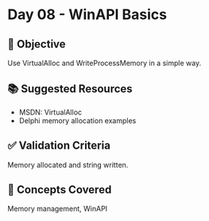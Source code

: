 # Day 08 - WinAPI Basics

## 🎯 Objective
Use VirtualAlloc and WriteProcessMemory in a simple way.

## 📚 Suggested Resources
- MSDN: VirtualAlloc
- Delphi memory allocation examples

## ✅ Validation Criteria
Memory allocated and string written.

## 🧠 Concepts Covered
Memory management, WinAPI

